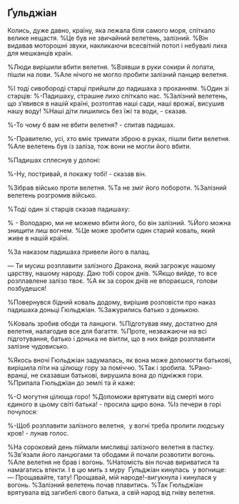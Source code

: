 ## Ґульджіан

Колись, дуже давно, країну, яка лежала біля самого моря, спіткало велике нещастя.
%Це був не звичайний велетень, залізний.
%Він видавав моторошні звуки, накликаючи всесвітній потоп і небувалі лиха для мешканців країн.

%Люди вирішили вбити велетня.
%Взявши в руки сокири й лопати, пішли на лови.
%Але нічого не могло пробити залізний панцир велетня.

%І тоді сивобороді старці прийшли до падишаха з проханням.
%Один зі старців:
%-Падишаху, страшне лихо спіткало нас.
%Залізний велетень, що з’явився в нашій країні, розтоптав наші сади, наші врожаї, висушив нашу воду!
%Наші діти лишились без їжі та води, - сказав.

%-То чому б вам не вбити велетня? - спитав падишах.

%-Правителю, усі, хто вміє тримати зброю в руках, пішли бити велетня.
%Але велетень був із заліза, тож вони не могли його вбити.

%Падишах сплеснув у долоні:

%-Ну, постривай, я покажу тобі! - сказав він.

%Зібрав військо проти велетня.
%Та не зміг його побороти.
%Залізний велетень розгромив військо.

%Тоді один зі старців сказав падишаху:

% - Володарю, ми не можемо вбити його, бо він залізний.
%Його можна знищити лиш вогнем.
%Це може зробити один старий коваль, який живе в нашій країні.

%За наказом падишаха привели його в палац.

— Ти мусиш розплавити залізного Дракона, який загрожує нашому царству, нашому народу.
Даю тобі сорок днів.
%Якщо вийде, то все розплавлене залізо твоє.
%А як за сорок днів не впораєшся, голови позбудешся!

%Повернувся бідний коваль додому, вирішив розповісти про наказ падишаха доньці Гюльджіан.
%Зажурились батько з донькою.

%Коваль зробив ободи та ланцюги.
%Підготував яму, достатню для велетня, налагодив все для багаття.
%Проте, незважаючи на всі підготування, батько і донька не віитли, що в них вийде розплавити залізне чудовисько.

%Якось вночі Гюльджіан задумалась, як вона може допомогти батькові, вирішила піти на цілющу гору за поміччю.
%Так і зробила.
%Рано-вранці, не сказавши батькові, вирушила вона до підніжжя гори.
%Припала Гюльджіан до землі та й каже:

%-О могутня цілюща горо!
%Допоможи врятувати від смерті мого єдиного в цьому світі батька! - просила щиро вона.
%Із печери в горі почулося:

%-Щоб розплавити залізного велетня,  у вогні треба пролити людську кров! - лунав голос.

%На сороковий день піймали мисливці залізного велетня в пастку.
%Зв'язали його ланцюгами та ободами й почали розвотити вогонь.
%Але велетня не брав і вогонь.
%Натомість він почав вириватися та намагатись втекти.
І в цю мить з муру  Ґульджіан кинулась  у вогнище:
— Прощавайте, тату!
Прощавай, мій народе!-вигукнула і кинулася у вогонь.
%Залізний велетень почав плавитись.
%Так Гюльджіан врятувала від загибелі свого батька, а свій народ від гніву велетня.

